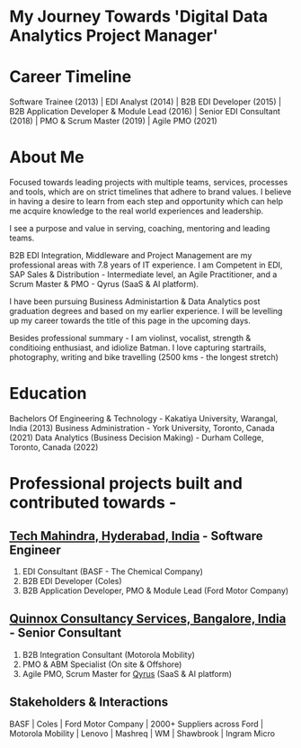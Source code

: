 # My Journey Towards 'Digital Data Analytics Project Manager'

# Career Timeline
Software Trainee (2013) | EDI Analyst (2014) | B2B EDI Developer (2015) |	B2B Application Developer & Module Lead (2016) | Senior EDI Consultant (2018) | PMO & Scrum Master (2019) |	Agile PMO (2021)

# About Me
Focused towards leading projects with multiple teams, services, processes and tools, which are on strict timelines that adhere to brand values. I believe in having a desire to learn from each step and opportunity which can help me acquire knowledge to the real world experiences and leadership.

I see a purpose and value in serving, coaching, mentoring and leading teams.

B2B EDI Integration, Middleware and Project Management are my professional areas with 7.8 years of IT experience. 
I am Competent in EDI, SAP Sales & Distribution - Intermediate level, an Agile Practitioner, and a Scrum Master & PMO - Qyrus (SaaS & AI platform).

I have been pursuing Business Administartion & Data Analytics post graduation degrees and based on my earlier experience. I will be levelling up my career towards the title of this page in the upcoming days.

Besides professional summary - I am violinst, vocalist, strength & conditioing enthusiast, and idiolize Batman. I love capturing startrails, photography, writing and bike travelling (2500 kms - the longest stretch)

# Education

Bachelors Of Engineering & Technology - Kakatiya University, Warangal, India (2013)
Business Administration - York University, Toronto, Canada (2021)
Data Analytics (Business Decision Making) - Durham College, Toronto, Canada (2022)

# Professional projects built and contributed towards - 

## **[Tech Mahindra, Hyderabad, India](https://www.techmahindra.com/en-in/?f=3288545283) - Software Engineer**
1.	EDI Consultant (BASF - The Chemical Company)
2.	B2B EDI Developer (Coles)
3.	B2B Application Developer, PMO & Module Lead (Ford Motor Company)

## **[Quinnox Consultancy Services, Bangalore, India](https://www.quinnox.com/) - Senior Consultant**
1.	B2B Integration Consultant (Motorola Mobility)
2.	PMO & ABM Specialist (On site & Offshore)
3.	Agile PMO, Scrum Master for [Qyrus](https://www.qyrus.com/) (SaaS & AI platform)

## Stakeholders & Interactions

BASF | Coles | Ford Motor Company | 2000+ Suppliers across Ford | Motorola Mobility | Lenovo | Mashreq | WM | Shawbrook | Ingram Micro
